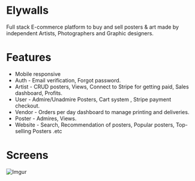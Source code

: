 # Elywalls

Full stack E-commerce platform to buy and sell posters &amp; art made by independent Artists, Photographers and Graphic designers.

# Features

-   Mobile responsive
-   Auth - Email verification, Forgot password.
-   Artist - CRUD posters, Views, Connect to Stripe for getting paid, Sales dashboard, Profits.
-   User - Admire/Unadmire Posters, Cart system , Stripe payment checkout.
-   Vendor - Orders per day dashboard to manage printing and deliveries.
-   Poster - Admires, Views.
-   Website - Search, Recommendation of posters, Popular posters, Top-selling Posters .etc

# Screens

![Imgur](https://imgur.com/a/blNDpEv)
